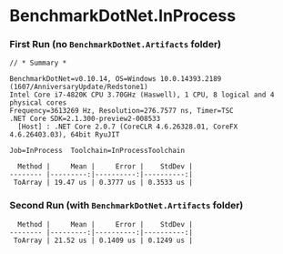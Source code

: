 ﻿# BenchmarkDotNet.InProcess

### First Run (no `BenchmarkDotNet.Artifacts` folder)

```
// * Summary *

BenchmarkDotNet=v0.10.14, OS=Windows 10.0.14393.2189 (1607/AnniversaryUpdate/Redstone1)
Intel Core i7-4820K CPU 3.70GHz (Haswell), 1 CPU, 8 logical and 4 physical cores
Frequency=3613269 Hz, Resolution=276.7577 ns, Timer=TSC
.NET Core SDK=2.1.300-preview2-008533
  [Host] : .NET Core 2.0.7 (CoreCLR 4.6.26328.01, CoreFX 4.6.26403.03), 64bit RyuJIT

Job=InProcess  Toolchain=InProcessToolchain

  Method |     Mean |     Error |    StdDev |
-------- |---------:|----------:|----------:|
 ToArray | 19.47 us | 0.3777 us | 0.3533 us |
```

### Second Run (with `BenchmarkDotNet.Artifacts` folder)

```
  Method |     Mean |     Error |    StdDev |
-------- |---------:|----------:|----------:|
 ToArray | 21.52 us | 0.1409 us | 0.1249 us |
```